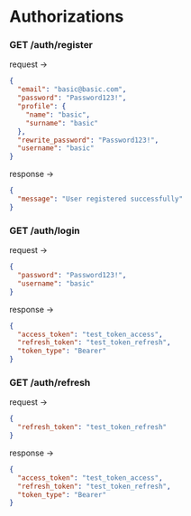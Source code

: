 # Authorizations

### GET /auth/register
request ->
```json
{
  "email": "basic@basic.com",
  "password": "Password123!",
  "profile": {
    "name": "basic",
    "surname": "basic"
  },
  "rewrite_password": "Password123!",
  "username": "basic"
}
```

response ->
```json
{
  "message": "User registered successfully"
}
```

### GET /auth/login

request ->
```json
{
  "password": "Password123!",
  "username": "basic"
}
```

response ->
```JSON
{
  "access_token": "test_token_access",
  "refresh_token": "test_token_refresh",
  "token_type": "Bearer"
}
```

### GET /auth/refresh
request ->
```JSON
{
  "refresh_token": "test_token_refresh"
}
```

response ->
```JSON
{
  "access_token": "test_token_access",
  "refresh_token": "test_token_refresh",
  "token_type": "Bearer"
}
```